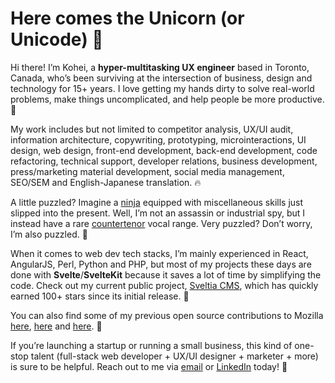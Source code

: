 # Here comes the Unicorn (or Unicode) 🦄

Hi there! I’m Kohei, a **hyper-multitasking UX engineer** based in Toronto, Canada, who’s been surviving at the intersection of business, design and technology for 15+ years. I love getting my hands dirty to solve real-world problems, make things uncomplicated, and help people be more productive. 💪

My work includes but not limited to competitor analysis, UX/UI audit, information architecture, copywriting, prototyping, microinteractions, UI design, web design, front-end development, back-end development, code refactoring, technical support, developer relations, business development, press/marketing material development, social media management, SEO/SEM and English-Japanese translation. 🔥

A little puzzled? Imagine a [ninja](https://en.wikipedia.org/wiki/Ninja) equipped with miscellaneous skills just slipped into the present. Well, I’m not an assassin or industrial spy, but I instead have a rare [countertenor](https://en.wikipedia.org/wiki/Countertenor) vocal range. Very puzzled? Don’t worry, I’m also puzzled. 🥷

When it comes to web dev tech stacks, I’m mainly experienced in React, AngularJS, Perl, Python and PHP, but most of my projects these days are done with **Svelte**/**SvelteKit** because it saves a lot of time by simplifying the code. Check out my current public project, [Sveltia CMS](https://github.com/sveltia/sveltia-cms), which has quickly earned 100+ stars since its initial release. 🌟

You can also find some of my previous open source contributions to Mozilla [here](https://twitter.com/BugzillaUX), [here](https://github.com/mozilla-bteam/bmo/pulls?q=author:kyoshino) and [here](https://github.com/mozilla/bedrock/pulls?q=author:kyoshino). 🦊

If you’re launching a startup or running a small business, this kind of one-stop talent (full-stack web developer + UX/UI designer + marketer + more) is sure to be helpful. Reach out to me via [email](mailto:kohei@britegrid.io) or [LinkedIn](https://www.linkedin.com/in/koheiyoshino/) today! 👋
